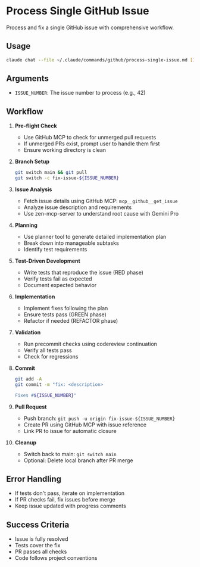 # Process Single GitHub Issue

Process and fix a single GitHub issue with comprehensive workflow.

## Usage
```bash
claude chat --file ~/.claude/commands/github/process-single-issue.md [ISSUE_NUMBER]
```

## Arguments
- `ISSUE_NUMBER`: The issue number to process (e.g., 42)

## Workflow

1. **Pre-flight Check**
   - Use GitHub MCP to check for unmerged pull requests
   - If unmerged PRs exist, prompt user to handle them first
   - Ensure working directory is clean

2. **Branch Setup**
   ```bash
   git switch main && git pull
   git switch -c fix-issue-${ISSUE_NUMBER}
   ```

3. **Issue Analysis**
   - Fetch issue details using GitHub MCP: `mcp__github__get_issue`
   - Analyze issue description and requirements
   - Use zen-mcp-server to understand root cause with Gemini Pro

4. **Planning**
   - Use planner tool to generate detailed implementation plan
   - Break down into manageable subtasks
   - Identify test requirements

5. **Test-Driven Development**
   - Write tests that reproduce the issue (RED phase)
   - Verify tests fail as expected
   - Document expected behavior

6. **Implementation**
   - Implement fixes following the plan
   - Ensure tests pass (GREEN phase)
   - Refactor if needed (REFACTOR phase)

7. **Validation**
   - Run precommit checks using codereview continuation
   - Verify all tests pass
   - Check for regressions

8. **Commit**
   ```bash
   git add -A
   git commit -m "fix: <description>

   Fixes #${ISSUE_NUMBER}"
   ```

9. **Pull Request**
   - Push branch: `git push -u origin fix-issue-${ISSUE_NUMBER}`
   - Create PR using GitHub MCP with issue reference
   - Link PR to issue for automatic closure

10. **Cleanup**
    - Switch back to main: `git switch main`
    - Optional: Delete local branch after PR merge

## Error Handling
- If tests don't pass, iterate on implementation
- If PR checks fail, fix issues before merge
- Keep issue updated with progress comments

## Success Criteria
- Issue is fully resolved
- Tests cover the fix
- PR passes all checks
- Code follows project conventions

